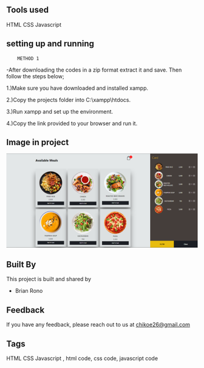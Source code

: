 
## Tools used

HTML CSS Javascript 

## setting up and running
        METHOD 1
-After downloading the codes in a zip format extract it
and save. Then follow the steps below;

1.)Make sure you have downloaded and installed xampp.

2.)Copy the projects folder into C:\xampp\htdocs.

3.)Run xampp and set up the environment.

4.)Copy the link provided to your browser and run it.



## Image in project

![Alt text](project.PNG "Brian Rono") 

## Built By

This project is built and shared by

- Brian Rono


## Feedback

If you have any feedback, please reach out to us at chikoe26@gmail.com


## Tags
HTML CSS Javascript , html code, css code, javascript code
